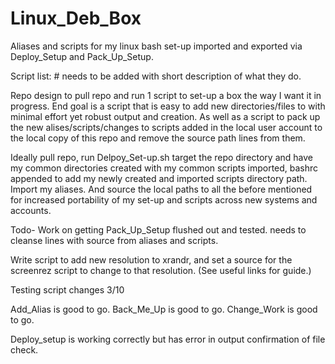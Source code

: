 # Linux_Deb_Box
Aliases and scripts for my linux bash set-up imported and exported via Deploy_Setup and Pack_Up_Setup.

Script list: # needs to be added with short description of what they do.

Repo design to pull repo and run 1 script to set-up a box the way I want it in progress. End goal is a script that is easy to add new directories/files to with minimal effort yet robust output and creation. As well as a script to pack up the new alises/scripts/changes to scripts added in the local user account to the local copy of this repo and remove the source path lines from them.

Ideally pull repo, run Delpoy_Set-up.sh target the repo directory and have my common directories created with my common scripts imported, bashrc appended to add my newly created and imported scripts directory path. Import my aliases. And source the local paths to all the before mentioned for increased portability of my set-up and scripts across new systems and accounts.

Todo-
Work on getting Pack_Up_Setup flushed out and tested. needs to cleanse lines with source from aliases and scripts.

Write script to add new resolution to xrandr, and set a source for the screenrez script to change to that resolution. (See useful links for guide.)

Testing script changes 3/10

Add_Alias is good to go. 
Back_Me_Up is good to go.
Change_Work is good to go.

Deploy_setup is working correctly but has error in output confirmation of file check.

